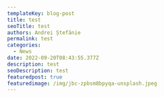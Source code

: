 ```yaml
---
templateKey: blog-post
title: test
seoTitle: test
authors: Andrei Ștefănie
permalink: test
categories:
  - News
date: 2022-09-20T08:43:55.377Z
description: test
seoDescription: test
featuredpost: true
featuredimage: /img/jbc-zpbsm8bpyqa-unsplash.jpeg
---
```

<img src="" alt="" title="" class="shadows,rounded-lg"/>